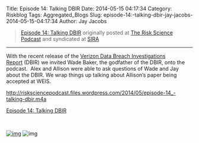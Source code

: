Title: Episode 14: Talking DBIR
Date: 2014-05-15 04:17:34
Category: Riskblog
Tags: Aggregated_Blogs
Slug: episode-14:-talking-dbir-jay-jacobs-2014-05-15-04:17:34
Author: Jay Jacobs

>[Episode 14: Talking DBIR](http://riskscience.net/2014/05/15/episode-14-talking-dbir/) originally posted at [The Risk Science Podcast](http://riskscience.net) and syndicated at [SIRA](http://societyinforisk.org)
***
With the recent release of the [Verizon Data Breach Investigations Report](http://www.verizonenterprise.com/DBIR/2014/) (DBIR) we invited Wade Baker, the godfather of the DBIR, onto the podcast.  Alex and Allison were able to ask questions of Wade and Jay about the DBIR. We wrap things up talking about Allison’s paper being accepted at WEIS.

<http://risksciencepodcast.files.wordpress.com/2014/05/episode-14_-talking-dbir.m4a>

[Episode 14: Talking DBIR](http://risksciencepodcast.files.wordpress.com/2014/05/episode-14_-talking-dbir.m4a)

 

[![img](/images/blank.png)](#) ![img](http://pixel.wp.com/b.gif?host=riskscience.net&blog=49067683&post=118&subd=risksciencepodcast&ref=&feed=1)


